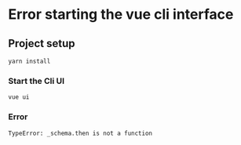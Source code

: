 # Error starting the vue cli interface

## Project setup
```
yarn install
```

### Start the Cli UI
```
vue ui
```

### Error
```
TypeError: _schema.then is not a function
```
